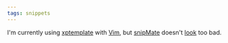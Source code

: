 ```yaml
---
tags: snippets
---
```


I'm currently using [xptemplate](http://www.vim.org/scripts/script.php?script_id=2611) with [Vim](/wiki/Vim), but [snipMate](http://www.vim.org/scripts/script.php?script_id=2540) doesn't [look](http://vimeo.com/3535418) too bad.
